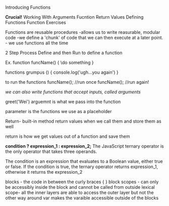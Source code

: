 Introducing Functions

**Crucial!**
Working With Arguments
Fucntion Return Values
Defining Functions
Function Exercises

Functions are reusable procedures
    -allows us to write reasurable, modular code
    -we define a 'chunk' of code that we can then execute at a later point.
    - we use functions all the time

2 Step Process
Define and then Run
to define a function

Ex.
function funcName() {
    \\do something
}

functions grumpus () {
    console.log('ugh...you again')
}

to run the functions
funcName(); //run once
funcName(); //run again!

*we can also write functions that accept inputs, called arguments*

greet('Wei')
arguemnt is what we pass into the function

parameter is the functions we use as a placeholder

Return-
    built-in method return values when we call them and store them as well

return is how we get values out of a function and save them


**condition ? expression_1 : expression_2;**
The JavaScript ternary operator is the only operator that takes three operands.

The condition is an expression that evaluates to a Boolean value, either true or false. If the condition is true, the ternary operator returns expression_1, otherwise it returns the expression_2

blocks - the code in between the curly braces { } 
block scopes - can only be accessibly inside the block and cannot be called from outside
lexical scope- all the inner layers are able to access the outer layer but not the other way around
var makes the varaible accessible outside of the blocks